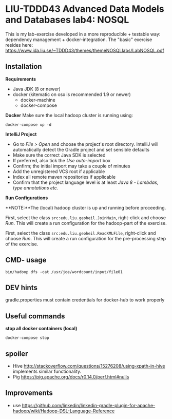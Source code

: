 # LIU-TDDD43 Advanced Data Models and Databases lab4: NOSQL
This is my lab-exercise developed in a more reproducible + testable way: dependency management + docker-integration.
The "basic" exercise resides here: https://www.ida.liu.se/~TDDD43/themes/themeNOSQLlabs/LabNOSQL.pdf

## Installation

**Requirements**

  - Java JDK (8 or newer)
  - docker (kitematic on osx is recommended 1.9 or newer)
    - docker-machine
    - docker-compose
    
**Docker**
Make sure the local hadoop cluster is running using: 
```
docker-compose up -d
```

**IntelliJ Project**

 - Go to *File > Open* and choose the project's root directory. IntelliJ will automatically detect the Gradle project and set sensible defaults
 - Make sure the correct Java SDK is selected
 - If preferred, also tick the *Use auto-import* box
 - Confirm; the initial import may take a couple of minutes
 - Add the unregistered VCS root if applicable
 - Index all remote maven repositories if applicable
 - Confirm that the project language level is at least *Java 8 - Lambdas, type annotations etc.*
 
**Run Configurations**

**NOTE:**The (local) hadoop cluster is up and running before proceeding.

First, select the class `src:edu.liu.geoheil.JoinMain`, right-click and choose *Run*.
This will create a run configuration for the hadoop-part of the exercise.
 
First, select the class `src:edu.liu.geoheil.ReadXMLFile`, right-click and choose *Run*.
This will create a run configuration for the pre-processing step of the exercise.
 
## CMD- usage
```
bin/hadoop dfs -cat /usr/joe/wordcount/input/file01 
```
## DEV hints
gradle.properties must contain credentials for docker-hub to work properly

## Useful commands

**stop all docker containers (local)**
```
docker-compose stop
```


## spoiler
  - Hive http://stackoverflow.com/questions/15276208/using-xpath-in-hive implements similar functionality.
  - Pig https://pig.apache.org/docs/r0.14.0/perf.html#nulls

## Improvements
  - use https://github.com/linkedin/linkedin-gradle-plugin-for-apache-hadoop/wiki/Hadoop-DSL-Language-Reference
